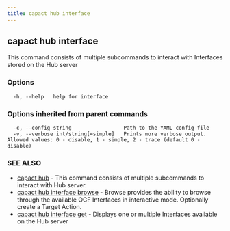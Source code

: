 ```yaml
---
title: capact hub interface
---
```


## capact hub interface

This command consists of multiple subcommands to interact with Interfaces stored on the Hub server

### Options

```
  -h, --help   help for interface
```

### Options inherited from parent commands

```
  -c, --config string                 Path to the YAML config file
  -v, --verbose int/string[=simple]   Prints more verbose output. Allowed values: 0 - disable, 1 - simple, 2 - trace (default 0 - disable)
```

### SEE ALSO

* [capact hub](capact_hub.md)	 - This command consists of multiple subcommands to interact with Hub server.
* [capact hub interface browse](capact_hub_interface_browse.md)	 - Browse provides the ability to browse through the available OCF Interfaces in interactive mode. Optionally create a Target Action.
* [capact hub interface get](capact_hub_interface_get.md)	 - Displays one or multiple Interfaces available on the Hub server

